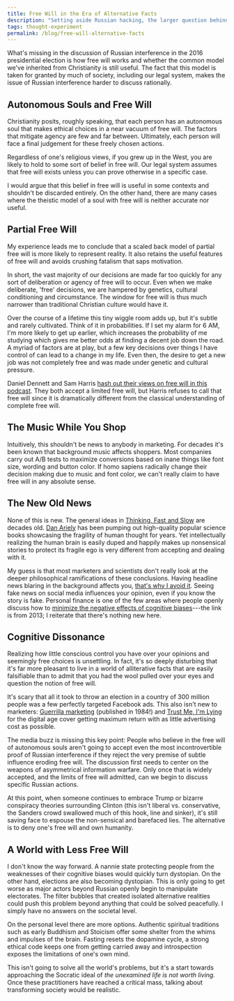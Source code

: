 ```yaml
---
title: Free Will in the Era of Alternative Facts
description: "Setting aside Russian hacking, the larger question behind all of this is human free will and how to buffer oneself from the shortcomings of one's own brain"
tags: thought-experiment
permalink: /blog/free-will-alternative-facts
---
```


What's missing in the discussion of Russian interference in the 2016 presidential election is how free will works and whether the common model we've inherited from Christianity is still useful. The fact that this model is taken for granted by much of society, including our legal system, makes the issue of Russian interference harder to discuss rationally.

## Autonomous Souls and Free Will

Christianity posits, roughly speaking, that each person has an autonomous soul that makes ethical choices in a near vacuum of free will. The factors that mitigate agency are few and far between. Ultimately, each person will face a final judgement for these freely chosen actions.

Regardless of one's religious views, if you grew up in the West, you are likely to hold to some sort of belief in free will. Our legal system assumes that free will exists unless you can prove otherwise in a specific case.

I would argue that this belief in free will is useful in some contexts and shouldn't be discarded entirely. On the other hand, there are many cases where the theistic model of a soul with free will is neither accurate nor useful.

## Partial Free Will

My experience leads me to conclude that a scaled back model of partial free will is more likely to represent reality. It also retains the useful features of free will and  avoids crushing fatalism that saps motivation.

In short, the vast majority of our decisions are made far too quickly for any sort of deliberation or agency of free will to occur. Even when we make deliberate, 'free' decisions, we are hampered by genetics, cultural conditioning and circumstance. The window for free will is thus much narrower than traditional Christian culture would have it.

Over the course of a lifetime this tiny wiggle room adds up, but it's subtle and rarely cultivated. Think of it in probabilities. If I set my alarm for 6 AM, I'm more likely to get up earlier, which increases the probability of me studying which gives me better odds at finding a decent job down the road. A myriad of factors are at play, but a few key decisions over things I have control of can lead to a change in my life. Even then, the desire to get a new job was not completely free and was made under genetic and cultural pressure.  

Daniel Dennett and Sam Harris [hash out their views on free will in this podcast][dhf]. They both accept a limited free will, but Harris refuses to call that free will since it is dramatically different from the classical understanding of complete free will.

## The Music While You Shop

Intuitively, this shouldn't be news to anybody in marketing. For decades it's been known that background music affects shoppers. Most companies carry out A/B tests to maximize conversions based on inane things like font size, wording and button color. If homo sapiens radically change their decision making due to music and font color, we can't really claim to have free will in any absolute sense.

## The New Old News

None of this is new. The general ideas in [Thinking, Fast and Slow][tfs] are decades old. [Dan Ariely][da] has been pumping out high-quality popular science books showcasing the fragility of human thought for years. Yet intellectually realizing the human brain is easily duped and happily makes up nonsensical stories to protect its fragile ego is very different from accepting and dealing with it.

My guess is that most marketers and scientists don't really look at the deeper philosophical ramifications of these conclusions. Having headline news blaring in the background affects you, [that's why I avoid it][new]. Seeing fake news on social media influences your opinion, even if you know the story is fake. Personal finance is one of the few areas where people openly discuss how to [minimize the negative effects of cognitive biases][mmm]---the link is from 2013; I reiterate that there's nothing new here.

## Cognitive Dissonance

Realizing how little conscious control you have over your opinions and seemingly free choices is unsettling. In fact, it's so deeply disturbing that it's far more pleasant to live in a world of alliterative facts that are easily falsifiable than to admit that you had the wool pulled over your eyes and question the notion of free will.

It's scary that all it took to throw an election in a country of 300 million people was a few perfectly targeted Facebook ads. This also isn't new to marketers: [Guerrilla marketing][gm] (published in 1984!) and [Trust Me, I'm Lying][rh] for the digital age cover getting maximum return with as little advertising cost as possible.

The media buzz is missing this key point: People who believe in the free will of autonomous souls aren't going to accept even the most incontrovertible proof of Russian interference if they reject the very premise of subtle influence eroding free will. The discussion first needs to center on the weapons of asymmetrical information warfare. Only once that is widely accepted, and the limits of free will admitted, can we begin to discuss specific Russian actions.

At this point, when someone continues to embrace Trump or bizarre conspiracy theories surrounding Clinton (this isn't liberal vs. conservative, the Sanders crowd swallowed much of this hook, line and sinker), it's still saving face to espouse the non-sensical and barefaced lies. The alternative is to deny one's free will and own humanity.

## A World with Less Free Will

I don't know the way forward. A nannie state protecting people from the weaknesses of their cognitive biases would quickly turn dystopian. On the other hand, elections are also becoming dystopian. This is only going to get worse as major actors beyond Russian openly begin to manipulate electorates. The filter bubbles that created isolated alternative realities could push this problem beyond anything that could be solved peacefully. I simply have no answers on the societal level.

On the personal level there are more options. Authentic spiritual traditions such as early Buddhism and Stoicism offer some shelter from the whims and impulses of the brain. Fasting resets the dopamine cycle, a strong ethical code keeps one from getting carried away and introspection exposes the limitations of one's own mind.

This isn't going to solve all the world's problems, but it's a start towards approaching the Socratic ideal of *the unexamined life is not worth living.* Once these practitioners have reached a critical mass, talking about transforming society would be realistic.

[dhf]: https://www.youtube.com/watch?v=vFa7vFkVy4g
[new]: /blog/staying-informed-without-the-news
[tfs]: https://en.wikipedia.org/wiki/Thinking,_Fast_and_Slow
[da]: https://en.wikipedia.org/wiki/Dan_Ariely
[mmm]: http://www.mrmoneymustache.com/2013/11/21/predictably-irrational/
[gm]: https://en.wikipedia.org/wiki/Guerrilla_marketing
[rh]: https://en.wikipedia.org/wiki/Trust_Me,_I%27m_Lying
